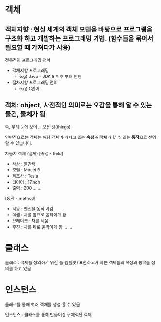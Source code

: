# 객체

## 객체지향 : 현실 세계의 객체 모델을 바탕으로 프로그램을 구조화 하고 개발하는 프로그래밍 기법. (함수들을 묶어서 필요할 때 가져다가 사용)

전통적인 프로그래밍 언어
 - 객체지향 프로그래밍
    - e.g) Java - JDK 8 이후 부터 반영
 - 절차지향 프로그래밍 언어
    - e.g) C언어

## 객체: object, 사전적인 의미로는 오감을 통해 알 수 있는 물건, 물체가 됨
즉, 우리 눈에 보이는 모든 것(things)

일반적으로는 객체는 해당 객체가 가지고 있는 **속성**과 객체가 할 수 있는 **동작**으로 설명 할 수 있습니다.

자동차 객체 (설계)
[속성 - field]
- 색상 : 빨간색
- 모델 : Model 5
- 제조사 : Tesla
- 타이어 : 17inch
- 출력 : 200
...
...


[동작 - method]
- 시동 : 엔진을 동작 시킴
- 엑셀 : 차를 앞으로 움직이게 함
- 브레이크 : 차를 세움
- 후진 : 차를 뒤로 움직이게 함
...
...

# 클래스
클래스 : 객체를 정의하기 위한 틀(템플릿)
표현하고자 하는 객체들의 속성과 동작을 정의를 하고 있음


# 인스턴스
클래스를 통해 여러 객체를 생성 할 수 있음

인스턴스 : 클래스를 통해 만들어진 구체적인 객체



